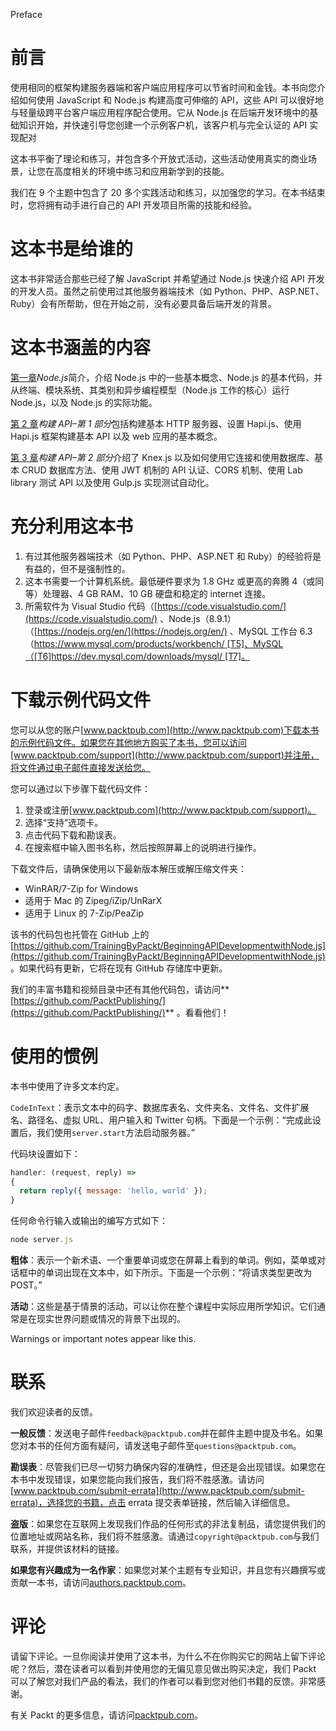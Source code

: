 Preface 

# 前言

使用相同的框架构建服务器端和客户端应用程序可以节省时间和金钱。本书向您介绍如何使用 JavaScript 和 Node.js 构建高度可伸缩的 API，这些 API 可以很好地与轻量级跨平台客户端应用程序配合使用。它从 Node.js 在后端开发环境中的基础知识开始，并快速引导您创建一个示例客户机，该客户机与完全认证的 API 实现配对

这本书平衡了理论和练习，并包含多个开放式活动，这些活动使用真实的商业场景，让您在高度相关的环境中练习和应用新学到的技能。

我们在 9 个主题中包含了 20 多个实践活动和练习，以加强您的学习。在本书结束时，您将拥有动手进行自己的 API 开发项目所需的技能和经验。

# 这本书是给谁的

这本书非常适合那些已经了解 JavaScript 并希望通过 Node.js 快速介绍 API 开发的开发人员。虽然之前使用过其他服务器端技术（如 Python、PHP、ASP.NET、Ruby）会有所帮助，但在开始之前，没有必要具备后端开发的背景。

# 这本书涵盖的内容

[第一章](1.html#I3QM0-12af9adc04d045258c0a537819d419dc)*Node.js*简介，介绍 Node.js 中的一些基本概念、Node.js 的基本代码，并从终端、模块系统、其类别和异步编程模型（Node.js 工作的核心）运行 Node.js，以及 Node.js 的实际功能。

[第 2 章](2.html#147LC0-12af9adc04d045258c0a537819d419dc)*构建 API–第 1 部分*包括构建基本 HTTP 服务器、设置 Hapi.js、使用 Hapi.js 框架构建基本 API 以及 web 应用的基本概念。

[第 3 章](3.html#1P71O0-12af9adc04d045258c0a537819d419dc)*构建 API–第 2 部分*介绍了 Knex.js 以及如何使用它连接和使用数据库、基本 CRUD 数据库方法、使用 JWT 机制的 API 认证、CORS 机制、使用 Lab library 测试 API 以及使用 Gulp.js 实现测试自动化。

# 充分利用这本书

1.  有过其他服务器端技术（如 Python、PHP、ASP.NET 和 Ruby）的经验将是有益的，但不是强制性的。
2.  这本书需要一个计算机系统。最低硬件要求为 1.8 GHz 或更高的奔腾 4（或同等）处理器、4 GB RAM、10 GB 硬盘和稳定的 internet 连接。
3.  所需软件为 Visual Studio 代码（[https://code.visualstudio.com/](https://code.visualstudio.com/) 、Node.js（8.9.1）（[https://nodejs.org/en/](https://nodejs.org/en/) 、MySQL 工作台 6.3（[https://www.mysql.com/products/workbench/ [T5]、MySQL（[T6]https://dev.mysql.com/downloads/mysql/ [T7]。](https://www.mysql.com/products/workbench/)

# 下载示例代码文件

您可以从您的账户[www.packtpub.com](http://www.packtpub.com)下载本书的示例代码文件。如果您在其他地方购买了本书，您可以访问[www.packtpub.com/support](http://www.packtpub.com/support)并注册，将文件通过电子邮件直接发送给您。

您可以通过以下步骤下载代码文件：

1.  登录或注册[www.packtpub.com](http://www.packtpub.com/support)。
2.  选择“支持”选项卡。
3.  点击代码下载和勘误表。
4.  在搜索框中输入图书名称，然后按照屏幕上的说明进行操作。

下载文件后，请确保使用以下最新版本解压或解压缩文件夹：

*   WinRAR/7-Zip for Windows
*   适用于 Mac 的 Zipeg/iZip/UnRarX
*   适用于 Linux 的 7-Zip/PeaZip

该书的代码包也托管在 GitHub 上的[https://github.com/TrainingByPackt/BeginningAPIDevelopmentwithNode.js](https://github.com/TrainingByPackt/BeginningAPIDevelopmentwithNode.js) 。如果代码有更新，它将在现有 GitHub 存储库中更新。

我们的丰富书籍和视频目录中还有其他代码包，请访问**[https://github.com/PacktPublishing/](https://github.com/PacktPublishing/)** 。看看他们！

# 使用的惯例

本书中使用了许多文本约定。

`CodeInText`：表示文本中的码字、数据库表名、文件夹名、文件名、文件扩展名、路径名、虚拟 URL、用户输入和 Twitter 句柄。下面是一个示例：“完成此设置后，我们使用`server.start`方法启动服务器。”

代码块设置如下：

```js
handler: (request, reply) => 
{
  return reply({ message: 'hello, world' });
}
```

任何命令行输入或输出的编写方式如下：

```js
node server.js
```

**粗体**：表示一个新术语、一个重要单词或您在屏幕上看到的单词。例如，菜单或对话框中的单词出现在文本中，如下所示。下面是一个示例：“将请求类型更改为 POST。”

**活动**：这些是基于情景的活动，可以让你在整个课程中实际应用所学知识。它们通常是在现实世界问题或情况的背景下出现的。

Warnings or important notes appear like this.

# 联系

我们欢迎读者的反馈。

**一般反馈**：发送电子邮件`feedback@packtpub.com`并在邮件主题中提及书名。如果您对本书的任何方面有疑问，请发送电子邮件至`questions@packtpub.com`。

**勘误表**：尽管我们已尽一切努力确保内容的准确性，但还是会出现错误。如果您在本书中发现错误，如果您能向我们报告，我们将不胜感激。请访问[www.packtpub.com/submit-errata](http://www.packtpub.com/submit-errata)，选择您的书籍，点击 errata 提交表单链接，然后输入详细信息。

**盗版**：如果您在互联网上发现我们作品的任何形式的非法复制品，请您提供我们的位置地址或网站名称，我们将不胜感激。请通过`copyright@packtpub.com`与我们联系，并提供该材料的链接。

**如果您有兴趣成为一名作家**：如果您对某个主题有专业知识，并且您有兴趣撰写或贡献一本书，请访问[authors.packtpub.com](http://authors.packtpub.com/)。

# 评论

请留下评论。一旦你阅读并使用了这本书，为什么不在你购买它的网站上留下评论呢？然后，潜在读者可以看到并使用您的无偏见意见做出购买决定，我们 Packt 可以了解您对我们产品的看法，我们的作者可以看到您对他们书籍的反馈。非常感谢。

有关 Packt 的更多信息，请访问[packtpub.com](https://www.packtpub.com/)。